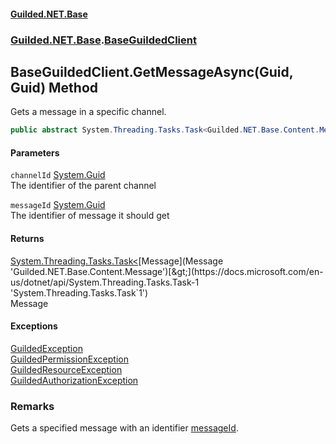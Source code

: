
#### [Guilded.NET.Base](Guilded_NET_Base 'Guilded_NET_Base')
### [Guilded.NET.Base](Guilded_NET_Base#Guilded_NET_Base 'Guilded.NET.Base').[BaseGuildedClient](BaseGuildedClient 'Guilded.NET.Base.BaseGuildedClient')
## BaseGuildedClient.GetMessageAsync(Guid, Guid) Method
Gets a message in a specific channel.  
```csharp
public abstract System.Threading.Tasks.Task<Guilded.NET.Base.Content.Message> GetMessageAsync(System.Guid channelId, System.Guid messageId);
```

#### Parameters
<a name='Guilded_NET_Base_BaseGuildedClient_GetMessageAsync(System_Guid_System_Guid)_channelId'></a>
`channelId` [System.Guid](https://docs.microsoft.com/en-us/dotnet/api/System.Guid 'System.Guid')  
The identifier of the parent channel
  
<a name='Guilded_NET_Base_BaseGuildedClient_GetMessageAsync(System_Guid_System_Guid)_messageId'></a>
`messageId` [System.Guid](https://docs.microsoft.com/en-us/dotnet/api/System.Guid 'System.Guid')  
The identifier of message it should get
  

#### Returns
[System.Threading.Tasks.Task&lt;](https://docs.microsoft.com/en-us/dotnet/api/System.Threading.Tasks.Task-1 'System.Threading.Tasks.Task`1')[Message](Message 'Guilded.NET.Base.Content.Message')[&gt;](https://docs.microsoft.com/en-us/dotnet/api/System.Threading.Tasks.Task-1 'System.Threading.Tasks.Task`1')  
Message

#### Exceptions
[GuildedException](GuildedException 'Guilded.NET.Base.GuildedException')  
[GuildedPermissionException](GuildedPermissionException 'Guilded.NET.Base.GuildedPermissionException')  
[GuildedResourceException](GuildedResourceException 'Guilded.NET.Base.GuildedResourceException')  
[GuildedAuthorizationException](GuildedAuthorizationException 'Guilded.NET.Base.GuildedAuthorizationException')  
### Remarks
Gets a specified message with an identifier [messageId](BaseGuildedClient_GetMessageAsync(Guid_Guid)#Guilded_NET_Base_BaseGuildedClient_GetMessageAsync(System_Guid_System_Guid)_messageId 'Guilded.NET.Base.BaseGuildedClient.GetMessageAsync(System.Guid, System.Guid).messageId').
